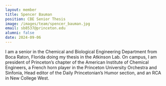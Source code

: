 ```yaml
---
layout: member
title: Spencer Bauman
position: CBE Senior Thesis
image: /images/team/spencer_bauman.jpg
email: sb8537@princeton.edu
alumni: false
date: 2024-09-06
---
```


I am a senior in the Chemical and Biological Engineering Department from Boca Raton, Florida doing my thesis in the Atkinson Lab. On campus, I am president of Princeton’s chapter of the American Institute of Chemical Engineers, a French horn player in the Princeton University Orchestra and Sinfonia, Head editor of the Daily Princetonian’s Humor section, and an RCA in New College West.